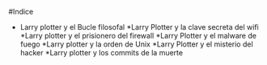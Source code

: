 #Indice

* Larry plotter y el Bucle filosofal
*Larry Plotter y la clave secreta del wifi
*Larry plotter y el prisionero del firewall
*Larry Plotter y el malware de fuego
*Larry plotter y la orden de Unix
*Larry Plotter y el misterio del hacker
*Larry plotter y los commits de la muerte
